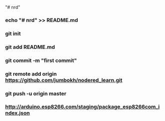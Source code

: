 "# nrd" 

### echo "# nrd" >> README.md
### git init
### git add README.md
### git commit -m "first commit"
### git remote add origin https://github.com/jumbokh/nodered_learn.git
### git push -u origin master
### http://arduino.esp8266.com/staging/package_esp8266com_index.json
